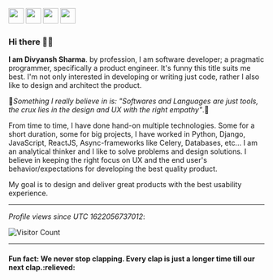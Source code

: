 [<img height="30" src="https://img.shields.io/badge/twitter-%231DA1F2.svg?&style=for-the-badge&logo=twitter&logoColor=white" />][twitter]
[<img height="30" src="https://img.shields.io/badge/linkedin-blue.svg?&style=for-the-badge&logo=linkedin&logoColor=white" />][linkedin]
[<img height="30" src="https://img.shields.io/badge/-Medium-%23000?style=for-the-badge&logo=medium&logoColor=white" />][medium]
[<img height="30" src="https://img.shields.io/badge/-divsharma.in-3B82F6?style=for-the-badge&logoColor=white" />][website]

### Hi there 👋👋
**I am Divyansh Sharma**. by profession, I am software developer; a pragmatic programmer, specifically a product engineer. It's funny this title suits me best. I'm not only interested in developing or writing just code, rather I also like to design and architect the product.

:100:*Something I really believe in is: "Softwares and Languages are just tools, the crux lies in the design and UX with the right empathy"*.:100:

From time to time, I have done hand-on multiple technologies. Some for a short duration, some for big projects, I have worked in Python, Django, JavaScript, ReactJS, Async-frameworks like Celery, Databases, etc...
I am an analytical thinker and I like to solve problems and design solutions. I believe in keeping the right focus on UX and the end user's behavior/expectations for developing the best quality product.

My goal is to design and deliver great products with the best usability experience.
<hr/>

*Profile views since UTC 1622056737012*:

![Visitor Count](https://profile-counter.glitch.me/divyanshS/count.svg)
<hr/>

<h4>Fun fact: We never stop clapping. Every clap is just a longer time till our next clap.:relieved:</h4>

[twitter]: https://twitter.com/divyansh_dss
[website]: https://divsharma.in
[linkedin]: https://www.linkedin.com/in/sharma-divyansh/
[medium]: https://medium.com/@divyanshS
